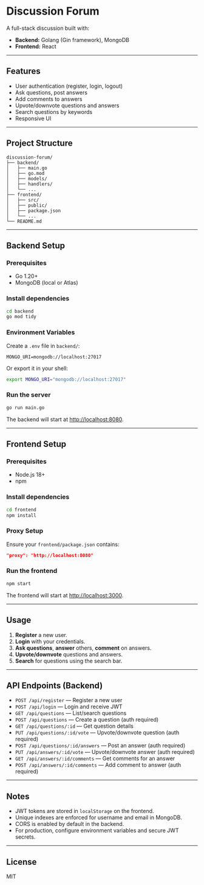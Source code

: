 # Discussion Forum

A full-stack discussion built with:

- **Backend:** Golang (Gin framework), MongoDB
- **Frontend:** React

---

## Features

- User authentication (register, login, logout)
- Ask questions, post answers
- Add comments to answers
- Upvote/downvote questions and answers
- Search questions by keywords
- Responsive UI

---

## Project Structure

```
discussion-forum/
├── backend/
│   ├── main.go
│   ├── go.mod
│   ├── models/
│   ├── handlers/
│   └── ...
├── frontend/
│   ├── src/
│   ├── public/
│   ├── package.json
│   └── ...
└── README.md
```

---

## Backend Setup

### Prerequisites

- Go 1.20+
- MongoDB (local or Atlas)

### Install dependencies

```sh
cd backend
go mod tidy
```

### Environment Variables

Create a `.env` file in `backend/`:

```
MONGO_URI=mongodb://localhost:27017
```

Or export it in your shell:

```sh
export MONGO_URI="mongodb://localhost:27017"
```

### Run the server

```sh
go run main.go
```

The backend will start at [http://localhost:8080](http://localhost:8080).

---

## Frontend Setup

### Prerequisites

- Node.js 18+
- npm

### Install dependencies

```sh
cd frontend
npm install
```

### Proxy Setup

Ensure your `frontend/package.json` contains:

```json
"proxy": "http://localhost:8080"
```

### Run the frontend

```sh
npm start
```

The frontend will start at [http://localhost:3000](http://localhost:3000).

---

## Usage

1. **Register** a new user.
2. **Login** with your credentials.
3. **Ask questions**, **answer** others, **comment** on answers.
4. **Upvote/downvote** questions and answers.
5. **Search** for questions using the search bar.

---

## API Endpoints (Backend)

- `POST /api/register` — Register a new user
- `POST /api/login` — Login and receive JWT
- `GET /api/questions` — List/search questions
- `POST /api/questions` — Create a question (auth required)
- `GET /api/questions/:id` — Get question details
- `PUT /api/questions/:id/vote` — Upvote/downvote question (auth required)
- `POST /api/questions/:id/answers` — Post an answer (auth required)
- `PUT /api/answers/:id/vote` — Upvote/downvote answer (auth required)
- `GET /api/answers/:id/comments` — Get comments for an answer
- `POST /api/answers/:id/comments` — Add comment to answer (auth required)

---

## Notes

- JWT tokens are stored in `localStorage` on the frontend.
- Unique indexes are enforced for username and email in MongoDB.
- CORS is enabled by default in the backend.
- For production, configure environment variables and secure JWT secrets.

---

## License

MIT
